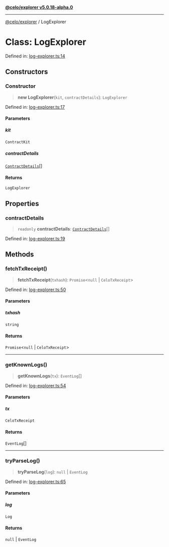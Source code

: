 [**@celo/explorer v5.0.18-alpha.0**](../README.md)

***

[@celo/explorer](../README.md) / LogExplorer

# Class: LogExplorer

Defined in: [log-explorer.ts:14](https://github.com/celo-org/developer-tooling/blob/master/packages/sdk/explorer/src/log-explorer.ts#L14)

## Constructors

### Constructor

> **new LogExplorer**(`kit`, `contractDetails`): `LogExplorer`

Defined in: [log-explorer.ts:17](https://github.com/celo-org/developer-tooling/blob/master/packages/sdk/explorer/src/log-explorer.ts#L17)

#### Parameters

##### kit

`ContractKit`

##### contractDetails

[`ContractDetails`](../interfaces/ContractDetails.md)[]

#### Returns

`LogExplorer`

## Properties

### contractDetails

> `readonly` **contractDetails**: [`ContractDetails`](../interfaces/ContractDetails.md)[]

Defined in: [log-explorer.ts:19](https://github.com/celo-org/developer-tooling/blob/master/packages/sdk/explorer/src/log-explorer.ts#L19)

## Methods

### fetchTxReceipt()

> **fetchTxReceipt**(`txhash`): `Promise`\<`null` \| `CeloTxReceipt`\>

Defined in: [log-explorer.ts:50](https://github.com/celo-org/developer-tooling/blob/master/packages/sdk/explorer/src/log-explorer.ts#L50)

#### Parameters

##### txhash

`string`

#### Returns

`Promise`\<`null` \| `CeloTxReceipt`\>

***

### getKnownLogs()

> **getKnownLogs**(`tx`): `EventLog`[]

Defined in: [log-explorer.ts:54](https://github.com/celo-org/developer-tooling/blob/master/packages/sdk/explorer/src/log-explorer.ts#L54)

#### Parameters

##### tx

`CeloTxReceipt`

#### Returns

`EventLog`[]

***

### tryParseLog()

> **tryParseLog**(`log`): `null` \| `EventLog`

Defined in: [log-explorer.ts:65](https://github.com/celo-org/developer-tooling/blob/master/packages/sdk/explorer/src/log-explorer.ts#L65)

#### Parameters

##### log

`Log`

#### Returns

`null` \| `EventLog`
